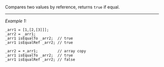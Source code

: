Compares two values by reference, returns `true` if equal.


---
*Example 1:*
```sqf
_arr1 = [1,[2,[3]]];
_arr2 = _arr1;
_arr1 isEqualTo _arr2;	// true
_arr1 isEqualRef _arr2;	// true

_arr2 = +_arr1;			// array copy
_arr1 isEqualTo _arr2;	// true
_arr1 isEqualRef _arr2;	// false
```